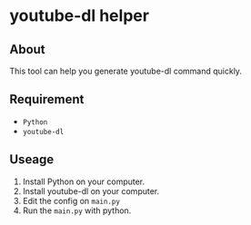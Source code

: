 # youtube-dl helper

## About

This tool can help you generate youtube-dl command quickly.

## Requirement

- `Python`
- `youtube-dl`

## Useage

1. Install Python on your computer.
2. Install youtube-dl on your computer.
3. Edit the config on `main.py`
4. Run the `main.py` with python.
